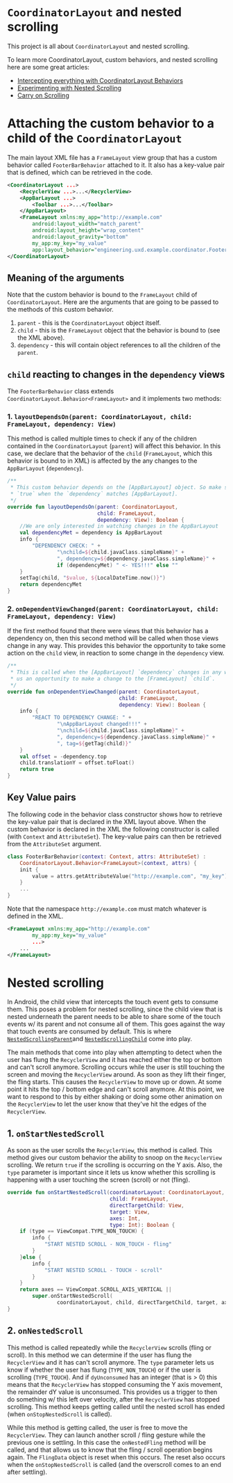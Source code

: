 # `CoordinatorLayout` and nested scrolling

This project is all about `CoordinatorLayout` and nested scrolling.

To learn more CoordinatorLayout, custom behaviors, and nested scrolling here are some great 
articles:
- [Intercepting everything with CoordinatorLayout Behaviors](https://goo.gl/oLH8pm)
- [Experimenting with Nested Scrolling](https://goo.gl/w8Jrq2)
- [Carry on Scrolling](https://goo.gl/1dwU8S)

# Attaching the custom behavior to a child of the `CoordinatorLayout`

The main layout XML file has a `FrameLayout` view group that has a custom behavior called 
`FooterBarBehavior` attached to it. It also has a key-value pair that is defined, which 
can be retrieved in the code.

```xml
<CoordinatorLayout ...>
    <RecyclerView ...>...</RecyclerView>
    <AppBarLayout ...>
        <Toolbar ...>...</Toolbar>
    </AppBarLayout>
    <FrameLayout xmlns:my_app="http://example.com"
        android:layout_width="match_parent"
        android:layout_height="wrap_content"
        android:layout_gravity="bottom"
        my_app:my_key="my_value"
        app:layout_behavior="engineering.uxd.example.coordinator.FooterBarBehavior">
</CoordinatorLayout>
```
## Meaning of the arguments

Note that the custom behavior is bound to the `FrameLayout` child of `CoordinatorLayout`. Here are
the arguments that are going to be passed to the methods of this custom behavior.
1. `parent` - this is the `CoordinatorLayout` object itself.
2. `child` - this is the `FrameLayout` object that the behavior is bound to (see the XML above).
3. `dependency` - this will contain object references to all the children of the `parent`.

## `child` reacting to changes in the `dependency` views

The `FooterBarBehavior` class extends `CoordinatorLayout.Behavior<FrameLayout>` and it implements 
two methods:

### 1. `layoutDependsOn(parent: CoordinatorLayout, child: FrameLayout, dependency: View)`
This method is called multiple times to check if any of the children contained in 
the `CoordinatorLayout` (`parent`) will affect this behavior. In this case, we declare that the 
behavior of the `child` (`FrameLayout`, which this behavior is bound to in XML) is affected by the 
any changes to the `AppBarLayout` (`dependency`). 

```kotlin
/**
 * This custom behavior depends on the [AppBarLayout] object. So make sure to return
 * `true` when the `dependency` matches [AppBarLayout].
 */
override fun layoutDependsOn(parent: CoordinatorLayout,
                             child: FrameLayout,
                             dependency: View): Boolean {
    //We are only interested in watching changes in the AppBarLayout
    val dependencyMet = dependency is AppBarLayout
    info {
        "DEPENDENCY CHECK: " +
                "\nchild=${child.javaClass.simpleName}" +
                ", dependency=${dependency.javaClass.simpleName}" +
                if (dependencyMet) " <- YES!!!" else ""
    }
    setTag(child, "$value, ${LocalDateTime.now()}")
    return dependencyMet
}
```

### 2. `onDependentViewChanged(parent: CoordinatorLayout, child: FrameLayout, dependency: View)`
If the first method found that there were views that this behavior has a dependency on, then this 
second method will be called when those views change in any way. This provides this behavior the 
opportunity to take some action on the `child` view, in reaction to some change in the `dependency`
view.
```kotlin
/**
 * This is called when the [AppBarLayout] `dependency` changes in any way. This provides
 * us an opportunity to make a change to the [FrameLayout] `child`.
 */
override fun onDependentViewChanged(parent: CoordinatorLayout,
                                    child: FrameLayout,
                                    dependency: View): Boolean {
    info {
        "REACT TO DEPENDENCY CHANGE: " +
                "\nAppBarLayout changed!!!" +
                "\nchild=${child.javaClass.simpleName}" +
                ", dependency=${dependency.javaClass.simpleName}" +
                ", tag=${getTag(child)}"
    }
    val offset = -dependency.top
    child.translationY = offset.toFloat()
    return true
}
```

## Key Value pairs
The following code in the behavior class constructor shows how to retrieve the key-value pair 
that is declared in the XML layout above. When the custom behavior is declared in the XML the 
following constructor is called (with `Context` and `AttributeSet`). The key-value pairs can then
be retrieved from the `AttributeSet` argument.

```kotlin
class FooterBarBehavior(context: Context, attrs: AttributeSet) : 
    CoordinatorLayout.Behavior<FrameLayout>(context, attrs) {
    init {
        value = attrs.getAttributeValue("http://example.com", "my_key")
    }
    ...
}
```

Note that the namespace `http://example.com` must match whatever is defined in the XML. 
```xml
<FrameLayout xmlns:my_app="http://example.com"
        my_app:my_key="my_value"
        ...>
    ...
</FrameLayout>
```

# Nested scrolling

In Android, the child view that intercepts the touch event gets to consume them. This poses a 
problem for nested scrolling, since the child view that is nested underneath the parent needs to 
be able to share some of the touch events w/ its parent and not consume all of them. This 
goes against the way that touch events are consumed by default. This is where 
[`NestedScrollingParent`](https://goo.gl/YpqYMf)and [`NestedScrollingChild`](https://goo.gl/PFxcpH) 
come into play. 

The main methods that come into play when attempting to detect when the user has flung the 
`RecyclerView` and it has reached either the top or bottom and can't scroll anymore. Scrolling 
occurs while the user is still touching the screen and moving the `RecyclerView` around. As soon as
they lift their finger, the fling starts. This causes the `RecyclerView` to move up or down. At 
some point it hits the top / bottom edge and can't scroll anymore. At this point, we want to 
respond to this by either shaking or doing some other animation on the `RecyclerView` to let the 
user know that they've hit the edges of the `RecyclerView`. 

## 1. `onStartNestedScroll`
As soon as the user scrolls the `RecyclerView`, this method is called. 
This method gives our custom behavior the ability to snoop on the `RecyclerView` scrolling. 
We return `true` if the scrolling is occurring on the Y axis. Also, the `type` parameter is 
important since it lets us know whether this scrolling is happening with a user touching 
the screen (scroll) or not (fling).
```kotlin
override fun onStartNestedScroll(coordinatorLayout: CoordinatorLayout,
                                 child: FrameLayout,
                                 directTargetChild: View,
                                 target: View,
                                 axes: Int,
                                 type: Int): Boolean {
    if (type == ViewCompat.TYPE_NON_TOUCH) {
        info {
            "START NESTED SCROLL - NON_TOUCH - fling"
        }
    }else {
        info {
            "START NESTED SCROLL - TOUCH - scroll"
        }
    }
    return axes == ViewCompat.SCROLL_AXIS_VERTICAL ||
        super.onStartNestedScroll(
                coordinatorLayout, child, directTargetChild, target, axes, type)
}
```

## 2. `onNestedScroll`
This method is called repeatedly while the `RecyclerView` scrolls (fling or scroll). 
In this method we can determine if the user has flung the `RecyclerView` and it has 
can't scroll anymore. The `type` parameter lets us know if whether the user has flung 
(`TYPE_NON_TOUCH`) or if the user is scrolling (`TYPE_TOUCH`). And if `dyUnconsumed` 
has an integer (that is > 0) this means that the `RecyclerView` has stopped consuming 
the Y axis movement, the remainder dY value is unconsumed. This
provides us a trigger to then do something w/ this left over velocity, after the 
`RecyclerView` has stopped scrolling. This method keeps getting called until the 
nested scroll has ended (when `onStopNestedScroll` is called).

While this method is getting called, the user is free to move the `RecyclerView`. 
They can launch another scroll / fling gesture while the previous one is settling. In this case 
the `onNestedFling` method will be called, and that allows us to know that the fling / scroll 
operation begins again. The `FlingData` object is reset when this occurs. The reset also occurs 
when the `onStopNestedScroll` is called (and the overscroll comes to an end after settling).